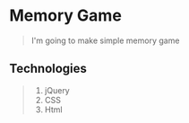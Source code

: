 # Memory Game

> I'm going to make simple memory game

## Technologies
> 1. jQuery
> 2. CSS
> 3. Html
